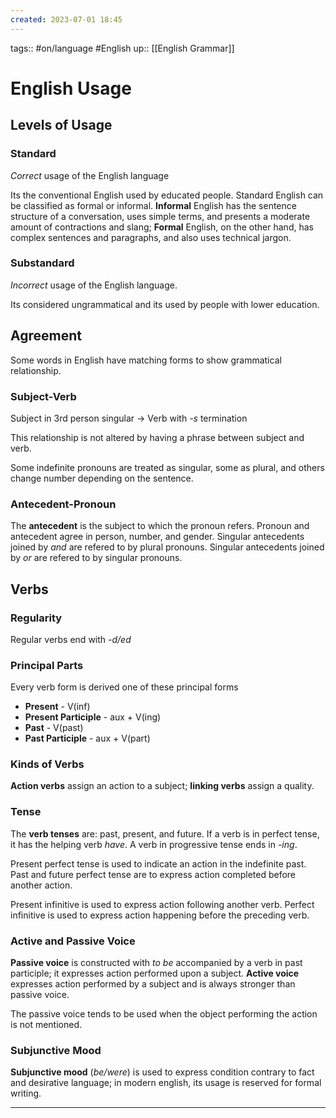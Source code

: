 ```yaml
---
created: 2023-07-01 18:45
---
```

tags:: #on/language #English 
up:: [[English Grammar]]
# English Usage
## Levels of Usage
### Standard
*Correct* usage of the English language

Its the conventional English used by educated people. Standard English can be classified as formal or informal. **Informal** English has the sentence structure of a conversation, uses simple terms, and presents a moderate amount of contractions and slang; **Formal** English, on the other hand, has complex sentences and paragraphs, and also uses technical jargon.

### Substandard
*Incorrect* usage of the English language.

Its considered ungrammatical and its used by people with lower education.

## Agreement
Some words in English have matching forms to show grammatical relationship.

### Subject-Verb
Subject in 3rd person singular -> Verb with *-s* termination

This relationship is not altered by having a phrase between subject and verb.

Some indefinite pronouns are treated as singular, some as plural, and others change number depending on the sentence.

### Antecedent-Pronoun
The **antecedent** is the subject to which the pronoun refers. Pronoun and antecedent agree in person, number, and gender. Singular antecedents joined by *and* are refered to by plural pronouns. Singular antecedents joined by *or* are refered to by singular pronouns.
## Verbs
### Regularity
Regular verbs end with *-d/ed*
### Principal Parts
Every verb form is derived one of these principal forms
- **Present** - V(inf)
- **Present Participle** - aux + V(ing)
- **Past** - V(past)
- **Past Participle** - aux + V(part)

### Kinds of Verbs
**Action verbs** assign an action to a subject; **linking verbs** assign a quality.
### Tense
The **verb tenses** are: past, present, and future. If a verb is in perfect tense, it has the helping verb *have*. A verb in progressive tense ends in *-ing*.

Present perfect tense is used to indicate an action in the indefinite past. Past and future perfect tense are to express action completed before another action.

Present infinitive is used to express action following another verb. Perfect infinitive is used to express action happening before the preceding verb.

### Active and Passive Voice
**Passive voice** is constructed with *to be* accompanied by a verb in past participle; it expresses action performed upon a subject. **Active voice** expresses action performed by a subject and is always stronger than passive voice.

The passive voice tends to be used when the object performing the action is not mentioned.

### Subjunctive Mood
**Subjunctive mood** (*be/were*) is used to express condition contrary to fact and desirative language; in modern english, its usage is reserved for formal writing.
___
